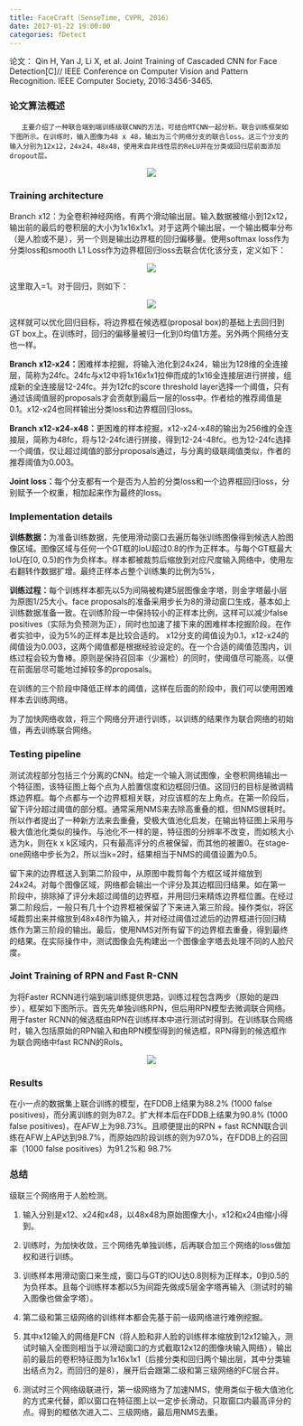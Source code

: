 ```yaml
---
title: FaceCraft（SenseTime, CVPR, 2016）
date: 2017-01-22 19:00:00
categories: fDetect
---
```


<script type="text/javascript" src="http://cdn.mathjax.org/mathjax/latest/MathJax.js?config=default"></script>

论文： Qin H, Yan J, Li X, et al. Joint Training of Cascaded CNN for Face Detection[C]// IEEE Conference on Computer Vision and Pattern Recognition. IEEE Computer Society, 2016:3456-3465.

### 论文算法概述

       主要介绍了一种联合端到端训练级联CNN的方法，可结合MTCNN一起分析。联合训练框架如下图所示。在训练时，输入图像为48 x 48，输出为三个网络分支的联合loss。这三个分支的输入分别为12x12，24x24，48x48，使用来自非线性层的ReLU并在分类或回归层前面添加dropout层。

<center><img src="{{ site.baseurl }}/images/pdDetect/facecraft1.png"></center>

### Training architecture

   Branch x12：为全卷积神经网络，有两个滑动输出层。输入数据被缩小到12x12，输出前的最后的卷积层的大小为1x16x1x1。对于这两个输出层，一个输出概率分布（是人脸或不是），另一个则是输出边界框的回归偏移量。使用softmax loss作为分类loss和smooth L1 Loss作为边界框回归loss去联合优化该分支，定义如下：
   
   <center><img src="{{ site.baseurl }}/images/pdDetect/facecraft2.png"></center>
   
   这里取入=1。对于回归，则如下：
   
   <center><img src="{{ site.baseurl }}/images/pdDetect/facecraft3.png"></center>
   
   这样就可以优化回归目标，将边界框在候选框(proposal box)的基础上去回归到GT box上。在训练时，回归的偏移量被归一化到0均值1方差。另外两个网络分支也一样。

   <strong>Branch x12-x24：</strong>困难样本挖掘，将输入池化到24x24，输出为128维的全连接层，简称为24fc。24fc与x12中将1x16x1x1拉伸而成的1x16全连接层进行拼接，组成新的全连接层12-24fc。并为12fc的score threshold layer选择一个阈值，只有通过该阈值层的proposals才会贡献到最后一层的loss中。作者给的推荐阈值是0.1。x12-x24也同样输出分类loss和边界框回归loss。

   <strong>Branch x12-x24-x48：</strong>更困难的样本挖掘，x12-x24-x48的输出为256维的全连接层，简称为48fc，将与12-24fc进行拼接，得到12-24-48fc。也为12-24fc选择一个阈值，仅让超过阈值的部分proposals通过，与分离的级联阈值类似，作者的推荐阈值为0.003。

   <strong>Joint loss：</strong>每个分支都有一个是否为人脸的分类loss和一个边界框回归loss，分别赋予一个权重，相加起来作为最终的loss。

### Implementation details

   <strong>训练数据：</strong>为准备训练数据，先使用滑动窗口去遍历每张训练图像得到候选人脸图像区域。图像区域与任何一个GT框的IoU超过0.8的作为正样本。与每个GT框最大IoU在[0, 0.5)的作为负样本。样本都被裁剪后缩放到对应尺度输入网络中，使用左右翻转作数据扩增。最终正样本占整个训练集的比例为5%，

   <strong>训练过程：</strong>每个训练样本都先以5为间隔被构建5层图像金字塔，则金字塔最小层为原图1/25大小。face proposals的准备采用步长为8的滑动窗口生成，基本如上训练数据准备一致。在训练阶段一中保持较小的正样本比例，这样可以减少false positives（实际为负预测为正），同时也加速了接下来的困难样本挖掘阶段。在作者实验中，设为5%的正样本是比较合适的。 x12分支的阈值设为0.1，x12-x24的阈值设为0.003，这两个阈值都是根据经验设定的。在一个合适的阈值范围内，训练过程会较为鲁棒。原则是保持召回率（少漏检）的同时，使阈值尽可能高，以便在前面层尽可能地过掉较多的proposals。

   在训练的三个阶段中降低正样本的阈值，这样在后面的阶段中，我们可以使用困难样本去训练网络。

   为了加快网络收敛，将三个网络分开进行训练，以训练的结果作为联合网络的初始值，再去训练联合网络。

### Testing pipeline

   测试流程部分包括三个分离的CNN。给定一个输入测试图像，全卷积网络输出一个特征图，该特征图上每个点为人脸置信度和边框回归值。这回归的目标是微调精炼边界框。每个点都与一个边界框相关联，对应该框的左上角点。在第一阶段后，留下评分超过阈值的部分框。通常采用NMS来去除高重叠的框，但NMS很耗时。所以作者提出了一种新方法来去重叠，受极大值池化启发，在输出特征图上采用与极大值池化类似的操作。与池化不一样的是，特征图的分辨率不改变，而如核大小选为k，则在k x k区域内，只有最高评分的点被保留，而其他的被置0。在stage-one网络中步长为2，所以当k=2时，结果相当于NMS的阈值设置为0.5。

   留下来的边界框送入到第二阶段中，从原图中裁剪每个方框区域并缩放到24x24。对每个图像区域，网络都会输出一个评分及其边框回归结果。如在第一阶段中，排除掉了评分未超过阈值的边界框，并用回归来精炼边界框位置。在经过第二阶段后，一般只有几十个边界框被保留了下来进入第三阶段。操作类似，将区域裁剪出来并缩放到48x48作为输入，并对经过阈值过滤后的边界框进行回归精炼作为第三阶段的输出。最后，使用NMS对所有留下的边界框去重叠，得到最终的结果。在实际操作中，测试图像会先构建出一个图像金字塔去处理不同的人脸尺度。
   
### Joint Training of RPN and Fast R-CNN

   为将Faster RCNN进行端到端训练提供思路，训练过程包含两步（原始的是四步），框架如下图所示。首先先单独训练RPN，但后用RPN模型去微调联合网络。用于faster RCNN的候选框由RPN在训练样本中进行测试时得到。在训练联合网络时，输入包括原始的RPN输入和由RPN模型得到的候选框，RPN得到的候选框作为联合网络中fast RCNN的RoIs。
   
<center><img src="{{ site.baseurl }}/images/pdDetect/facecraft4.png"></center>

### Results

   在小一点的数据集上联合训练的模型，在FDDB上结果为88.2% (1000 false positives)，而分离训练的则为87.2。扩大样本后在FDDB上结果为90.8% (1000 false positives)，在AFW上为98.73%。且顺便提出的RPN + fast RCNN联合训练在AFW上AP达到98.7%，而原始四阶段训练的则为97.0%，在FDDB上的召回率（1000 false positives）为91.2%和 98.7%

### 总结

   级联三个网络用于人脸检测。
   
1. 输入分别是x12、x24和x48，以48x48为原始图像大小，x12和x24由缩小得到。

2. 训练时，为加快收敛，三个网络先单独训练，后再联合加三个网络的loss做加权和进行训练。

3. 训练样本用滑动窗口来生成，窗口与GT的IOU达0.8则标为正样本，0到0.5的为负样本。且每个训练样本都以5为间距先做成5层金字塔再输入（测试时的输入图像也做金字塔）。

4. 第二级和第三级网络的训练样本都会先基于前一级网络进行难例挖掘。

5. 其中x12输入的网络是FCN（将人脸和非人脸的训练样本缩放到12x12输入，测试时输入全图则相当于以滑动窗口的方式截取12x12的图像块输入网络），输出前的最后的卷积特征图为1x16x1x1（后接分类和回归两个输出层，其中分类输出结点为2，而回归的是8），展开后会跟第二级和第三级网络的FC层合并。

6. 测试时三个网络级联进行，第一级网络为了加速NMS，使用类似于极大值池化的方式来代替，即以窗口在特征图上以一定步长滑动，只取窗口内最高评分的点。得到的框依次进入二、三级网络，最后用NMS去重。





